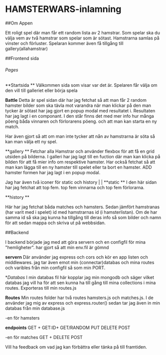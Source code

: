 # HAMSTERWARS-inlamning

##Om Appen

 Ett roligt spel där man får ett random lista av 2 hamstrar. Som spelar ska du välja vem av två hamstrar som spelar som är sötast. Hamstrarna samlas på vinster och förluster. 
Spelaran kommer även få tillgång till gallery(allahamstrar)

##Frontend sida 

###### Pages

**Startsida **
Välkommen sida som visar var det är. Spelaren får välja om den vill till galleriet eller börja spela

**Battle**
Detta är spel sidan där har jag fetchat så att man får 2 random hamster bilder som ska tävla mot varandra 
när man klickar på den man tycker är sötast har jag gjort en popup modal med resultatet i. Resultaten har jag lagt i en componant. I den står finns det med mer info hur många pöeng båda vinnaren och förlorarens pöeng. 
och att man kan starta en ny match. 

Har även gjort så att om man inte tycker att nån av hamstrarna är söta så kan man välja ett ny spel. 

**gallery **
Fetchar alla Hamstrar och använder flexbox för att få en grid utsiden på bilderna. 
I galleri har jag lagt till en fuction där man kan klicka på bilden för att få mier info om respektive hamster.
Har också fetchat så att man kan lägga till en ny hamster till spelet eller ta bort en hamster.
ADD hamster formen har jag lagt i en popup modal.

Jag har även två iconer för static och history 
|
|
**static **
I den här sidan har jag fetchat att top fem. 
top fem vinnarna och top fem förlorarna. 

**history **

Här har jag fetchat båda matches och hamsters. Sedan jämfört hamstranas (har varit med i spelet) id med hamstrarnas id (i hamsterlistan).
Om de har samma id så ska jag kunna ha tillgång till deras info så som bilder och namn för att sedan mappa och skriva ut på webbsidan.



##Backend

I backend började jag med att göra servern och en configfil för mina "hemligheter". 
har gjort så att min env.fil är gömnd 


**servern**
Där använder jag express och cors och kör en app listen och middlewares.
jag tar även emot min (connectar)databas och mina routes och varibles från min configfil så som min PORT. 

**Databas*
I min databas fil här kopplar jag min mongodb och säger vilket databas jag vill ha för att sen kunna ha till gång till mina collections i mina routes. Exporteras till min routes.js

**Routes**
Min routes folder har två routes hamsters.js och matches.js.
I de använder jag mig av express och express.router()
sedan tar jag även in min databas från min database.js

-en för hamsters

**endpoints**
GET + GET:ID+ GET/RANDOM
PUT
DELETE
POST

-en för matches
GET + 
DELETE
POST



Vill ha feedback om vad jag kan förbättra eller tänka på till framtiden. 

